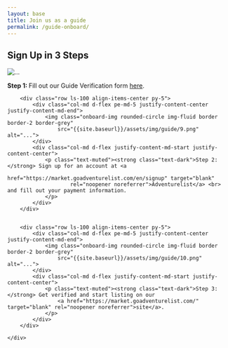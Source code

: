 ```yaml
--- 
layout: base 
title: Join us as a guide 
permalink: /guide-onboard/ 
---
```


<section class="page-section bg-light" id="guide-onboard">
    <div class="container">
        <div class="row">
            <div class="text-center pb-5">
                <h2 class="section-heading text-uppercase">Sign Up in 3 Steps</h2>
            </div>
        </div>
        <div class="row ls-100 align-items-center pb-5">
            <div class="col-md d-flex pe-md-5 justify-content-center justify-content-md-end">
                <img class="onboard-img rounded-circle img-fluid border border-2 border-grey"
                    src="{{site.baseurl}}/assets/img/guide/8.png" alt="...">
            </div>
            <div class="col-md d-flex justify-content-md-start justify-content-center">
                <p class="text-muted"><strong class="text-dark">Step 1: </strong> Fill out our Guide Verification form
                    <a href="{{site.baseurl}}/guide-verification/" target="blank" rel="noopener noreferrer">here</a>.
                </p>
            </div>
        </div>

        <div class="row ls-100 align-items-center py-5">
            <div class="col-md d-flex pe-md-5 justify-content-center justify-content-md-end">
                <img class="onboard-img rounded-circle img-fluid border border-2 border-grey"
                    src="{{site.baseurl}}/assets/img/guide/9.png" alt="...">
            </div>
            <div class="col-md d-flex justify-content-md-start justify-content-center">
                <p class="text-muted"><strong class="text-dark">Step 2: </strong> Sign up for an account at <a
                        href="https://market.goadventurelist.com/en/signup" target="blank"
                        rel="noopener noreferrer">Adventurelist</a> <br> and fill out your payment information.
                </p>
            </div>
        </div>


        <div class="row ls-100 align-items-center py-5">
            <div class="col-md d-flex pe-md-5 justify-content-center justify-content-md-end">
                <img class="onboard-img rounded-circle img-fluid border border-2 border-grey"
                    src="{{site.baseurl}}/assets/img/guide/10.png" alt="...">
            </div>
            <div class="col-md d-flex justify-content-md-start justify-content-center">
                <p class="text-muted"><strong class="text-dark">Step 3: </strong> Get verified and start listing on our
                    <a href="https://market.goadventurelist.com/" target="blank" rel="noopener noreferrer">site</a>.
                </p>
            </div>
        </div>

    </div>

</section>

<script>
    window.onload = function () {
        document.body.querySelector('#mainNav').classList.add('navbar-shrink');
    }
</script>